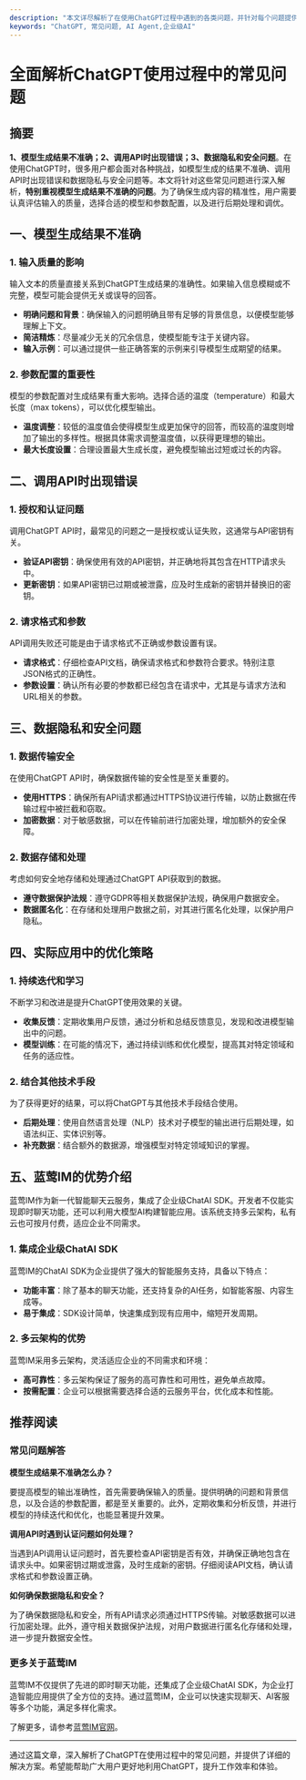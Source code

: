 ```yaml
---
description: "本文详尽解析了在使用ChatGPT过程中遇到的各类问题，并针对每个问题提供解决方案，帮助用户更好地利用ChatGPT。"
keywords: "ChatGPT, 常见问题, AI Agent,企业级AI"
---
```

# 全面解析ChatGPT使用过程中的常见问题

## 摘要

**1、模型生成结果不准确；2、调用API时出现错误；3、数据隐私和安全问题**。在使用ChatGPT时，很多用户都会面对各种挑战，如模型生成的结果不准确、调用API时出现错误和数据隐私与安全问题等。本文将针对这些常见问题进行深入解析，**特别重视模型生成结果不准确的问题**。为了确保生成内容的精准性，用户需要认真评估输入的质量，选择合适的模型和参数配置，以及进行后期处理和调优。

## 一、模型生成结果不准确

### 1. 输入质量的影响

输入文本的质量直接关系到ChatGPT生成结果的准确性。如果输入信息模糊或不完整，模型可能会提供无关或误导的回答。

- **明确问题和背景**：确保输入的问题明确且带有足够的背景信息，以便模型能够理解上下文。
- **简洁精炼**：尽量减少无关的冗余信息，使模型能专注于关键内容。
- **输入示例**：可以通过提供一些正确答案的示例来引导模型生成期望的结果。

### 2. 参数配置的重要性

模型的参数配置对生成结果有重大影响。选择合适的温度（temperature）和最大长度（max tokens），可以优化模型输出。

- **温度调整**：较低的温度值会使得模型生成更加保守的回答，而较高的温度则增加了输出的多样性。根据具体需求调整温度值，以获得更理想的输出。
- **最大长度设置**：合理设置最大生成长度，避免模型输出过短或过长的内容。

## 二、调用API时出现错误

### 1. 授权和认证问题

调用ChatGPT API时，最常见的问题之一是授权或认证失败，这通常与API密钥有关。

- **验证API密钥**：确保使用有效的API密钥，并正确地将其包含在HTTP请求头中。
- **更新密钥**：如果API密钥已过期或被泄露，应及时生成新的密钥并替换旧的密钥。

### 2. 请求格式和参数

API调用失败还可能是由于请求格式不正确或参数设置有误。

- **请求格式**：仔细检查API文档，确保请求格式和参数符合要求。特别注意JSON格式的正确性。
- **参数设置**：确认所有必要的参数都已经包含在请求中，尤其是与请求方法和URL相关的参数。

## 三、数据隐私和安全问题

### 1. 数据传输安全

在使用ChatGPT API时，确保数据传输的安全性是至关重要的。

- **使用HTTPS**：确保所有API请求都通过HTTPS协议进行传输，以防止数据在传输过程中被拦截和窃取。
- **加密数据**：对于敏感数据，可以在传输前进行加密处理，增加额外的安全保障。

### 2. 数据存储和处理

考虑如何安全地存储和处理通过ChatGPT API获取到的数据。

- **遵守数据保护法规**：遵守GDPR等相关数据保护法规，确保用户数据安全。
- **数据匿名化**：在存储和处理用户数据之前，对其进行匿名化处理，以保护用户隐私。

## 四、实际应用中的优化策略

### 1. 持续迭代和学习

不断学习和改进是提升ChatGPT使用效果的关键。

- **收集反馈**：定期收集用户反馈，通过分析和总结反馈意见，发现和改进模型输出中的问题。
- **模型训练**：在可能的情况下，通过持续训练和优化模型，提高其对特定领域和任务的适应性。

### 2. 结合其他技术手段

为了获得更好的结果，可以将ChatGPT与其他技术手段结合使用。

- **后期处理**：使用自然语言处理（NLP）技术对子模型的输出进行后期处理，如语法纠正、实体识别等。
- **补充数据**：结合额外的数据源，增强模型对特定领域知识的掌握。

## 五、蓝莺IM的优势介绍

蓝莺IM作为新一代智能聊天云服务，集成了企业级ChatAI SDK。开发者不仅能实现即时聊天功能，还可以利用大模型AI构建智能应用。该系统支持多云架构，私有云也可按月付费，适应企业不同需求。

### 1. 集成企业级ChatAI SDK

蓝莺IM的ChatAI SDK为企业提供了强大的智能服务支持，具备以下特点：

- **功能丰富**：除了基本的聊天功能，还支持复杂的AI任务，如智能客服、内容生成等。
- **易于集成**：SDK设计简单，快速集成到现有应用中，缩短开发周期。

### 2. 多云架构的优势

蓝莺IM采用多云架构，灵活适应企业的不同需求和环境：

- **高可靠性**：多云架构保证了服务的高可靠性和可用性，避免单点故障。
- **按需配置**：企业可以根据需要选择合适的云服务平台，优化成本和性能。

## 推荐阅读

### 常见问题解答

**模型生成结果不准确怎么办？**

要提高模型的输出准确性，首先需要确保输入的质量。提供明确的问题和背景信息，以及合适的参数配置，都是至关重要的。此外，定期收集和分析反馈，并进行模型的持续迭代和优化，也能显著提升效果。

**调用API时遇到认证问题如何处理？**

当遇到API调用认证问题时，首先要检查API密钥是否有效，并确保正确地包含在请求头中。如果密钥过期或泄露，及时生成新的密钥。仔细阅读API文档，确认请求格式和参数设置正确。

**如何确保数据隐私和安全？**

为了确保数据隐私和安全，所有API请求必须通过HTTPS传输。对敏感数据可以进行加密处理。此外，遵守相关数据保护法规，对用户数据进行匿名化存储和处理，进一步提升数据安全性。

### 更多关于蓝莺IM

蓝莺IM不仅提供了先进的即时聊天功能，还集成了企业级ChatAI SDK，为企业打造智能应用提供了全方位的支持。通过蓝莺IM，企业可以快速实现聊天、AI客服等多个功能，满足多样化需求。

了解更多，请参考[蓝莺IM官网](https://www.lanyingim.com)。

---

通过这篇文章，深入解析了ChatGPT在使用过程中的常见问题，并提供了详细的解决方案。希望能帮助广大用户更好地利用ChatGPT，提升工作效率和体验。
